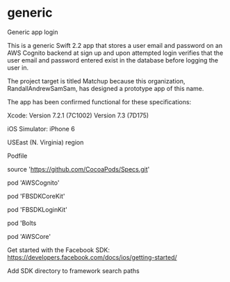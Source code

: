 # generic
Generic app login

This is a generic Swift 2.2 app that stores a user email and password on an AWS Cognito backend at sign up and upon attempted login verifies that the user email and password entered exist in the database before logging the user in.

The project target is titled Matchup because this organization, RandallAndrewSamSam, has designed a prototype app of this name.

The app has been confirmed functional for these specifications:

Xcode: Version 7.2.1 (7C1002)
       Version 7.3 (7D175)

iOS Simulator: iPhone 6

USEast (N. Virginia) region

Podfile

source 'https://github.com/CocoaPods/Specs.git'

pod 'AWSCognito'

pod 'FBSDKCoreKit'

pod 'FBSDKLoginKit'

pod 'Bolts

pod 'AWSCore'

Get started with the Facebook SDK:
https://developers.facebook.com/docs/ios/getting-started/

Add SDK directory to framework search paths 
